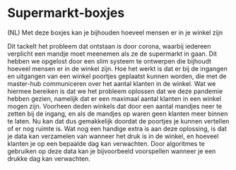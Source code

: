 # Supermarkt-boxjes
(NL) Met deze boxjes kan je bijhouden hoeveel mensen er in je winkel zijn

Dit tackelt het probleem dat ontstaan is door corona, waarbij iedereen verplicht een mandje moet meenemen als ze de supermarkt in gaan. Dit hebben we opgelost door een slim systeem te ontwerpen die bijhoudt hoeveel mensen er in de winkel zijn. Hoe het werkt is dat er bij de ingangen en uitgangen van een winkel poortjes geplaatst kunnen worden, die met de master-hub communiceren over het aantal klanten in de winkel. Wat we hiermee bereiken is dat we het probleem oplossen dat we deze pandemie hebben gezien, namelijk dat er een maximaal aantal klanten in een winkel mogen zijn. Voorheen deden winkels dat door een aantal mandjes neer te zetten bij de ingang, en als de mandjes op waren geen klanten meer binnen te laten. Nu kan dat dus gemakkelijk doordat de poortjes je kunnen vertellen of er nog ruimte is. Wat nog een handige extra is aan deze oplossing, is dat je data kan verzamelen van wanneer het druk is in de winkel, en hoeveel klanten je op een bepaalde dag kan verwachten. Door algoritmes te gebruiken op deze data kan je bijvoorbeeld voorspellen wanneer je een drukke dag kan verwachten.
